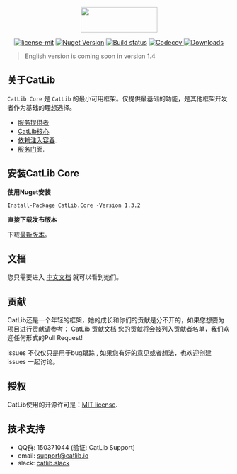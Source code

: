 ﻿<p align="center"><img width="173" height="57" src="https://catlib.io/imgs/logo-txt.png"></p>

<p align="center">
<a href="https://github.com/Catlib/Core/blob/master/LICENSE"><img src="https://img.shields.io/badge/license-MIT-blue.svg" title="license-mit" /></a>
<a href="https://www.nuget.org/packages/catlib.core/"><img src="https://badge.fury.io/nu/catlib.core.svg" title="Nuget Version" /></a>
<a href="https://ci.appveyor.com/project/catlib/core"><img src="https://ci.appveyor.com/api/projects/status/tk3o571mwbw2rykj?svg=true" title="Build status"/></a>
<a href="https://codecov.io/gh/CatLib/Core">
  <img src="https://codecov.io/gh/CatLib/Core/branch/master/graph/badge.svg" alt="Codecov" />
</a>
<a href="https://github.com/CatLib/Core/releases">
  <img src="https://img.shields.io/nuget/dt/CatLib.Core.svg" alt="Downloads" />
</a>
</p>

> English version is coming soon in version 1.4

## 关于CatLib

`CatLib Core` 是 `CatLib` 的最小可用框架。仅提供最基础的功能，是其他框架开发者作为基础的理想选择。

- [服务提供者](https://catlib.io/v1/architecture/service-provider.html)
- [CatLib核心](https://catlib.io/v1/architecture/application.html)
- [依赖注入容器](https://catlib.io/v1/architecture/container.html).
- [服务门面](https://catlib.io/v1/architecture/facade.html).

## 安装CatLib Core

**使用Nuget安装**

```PM
Install-Package CatLib.Core -Version 1.3.2
```

**直接下载发布版本**

下载[最新版本](https://github.com/CatLib/Core/releases)。

## 文档

您只需要进入 [中文文档](https://catlib.io) 就可以看到她们。

## 贡献

CatLib还是一个年轻的框架，她的成长和你们的贡献是分不开的，如果您想要为项目进行贡献请参考： [CatLib 贡献文档](https://catlib.io/v1/contribution.html) 您的贡献将会被列入贡献者名单，我们欢迎任何形式的Pull Request!

issues 不仅仅只是用于bug跟踪 , 如果您有好的意见或者想法，也欢迎创建 issues 一起讨论。

## 授权

CatLib使用的开源许可是：[MIT license](http://opensource.org/licenses/MIT).

## 技术支持

* QQ群: 150371044 (验证: CatLib Support)
* email: support@catlib.io
* slack: [catlib.slack](https://catlib.slack.com/messages/internals/)
